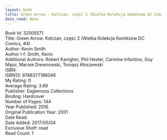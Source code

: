 ```yaml
---
layout: book
title: Green Arrow - Kołczan, część 2 (Wielka Kolekcja Komiksów DC Comics,  no. 4)
date_read: None
---
```


Book Id: 32505571<br />
Title: Green Arrow: Kołczan, część 2 (Wielka Kolekcja Komiksów DC Comics, #4)<br />
Author: Kevin Smith<br />
Author l-f: Smith, Kevin<br />
Additional Authors: Robert Kanigher, Phil Hester, Carmine Infantino, Guy Major, Maciek Drewnowski, Tomasz Kłoszewski<br />
ISBN: <br />
ISBN13: 9788377186046<br />
My Rating: 0<br />
Average Rating: 3.69<br />
Publisher: Eaglemoss Collections<br />
Binding: Hardcover<br />
Number of Pages: 144<br />
Year Published: 2016<br />
Original Publication Year: 2001<br />
Date Read: <br />
Date Added: 2017/05/04<br />
Exclusive Shelf: read<br />
Read Count: 1<br />

